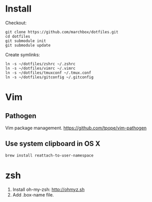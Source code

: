 # Install

Checkout:

    git clone https://github.com/marchbox/dotfiles.git
    cd dotfiles
    git submodule init
    git submodule update

Create symlinks:

    ln -s ~/dotfiles/zshrc ~/.zshrc
    ln -s ~/dotfiles/vimrc ~/.vimrc
    ln -s ~/dotfiles/tmuxconf ~/.tmux.conf
    ln -s ~/dotfiles/gitconfig ~/.gitconfig

# Vim

## Pathogen

Vim package management. <https://github.com/tpope/vim-pathogen>

## Use system clipboard in OS X

    brew install reattach-to-user-namespace

# zsh

1. Install oh-my-zsh: <http://ohmyz.sh>
2. Add .box-name file.
